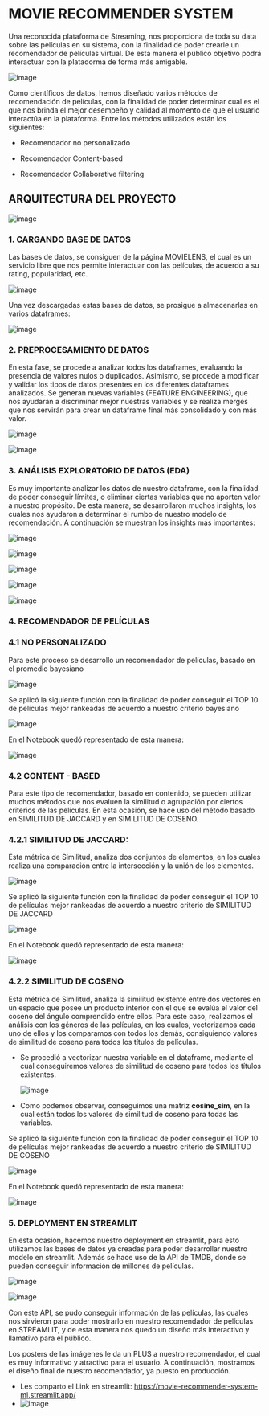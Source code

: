 # MOVIE RECOMMENDER SYSTEM

Una reconocida plataforma de Streaming, nos proporciona de toda su data sobre las películas en su sistema, con la finalidad de poder crearle un recomendador de películas virtual. De esta manera el público objetivo podrá interactuar con la platadorma de forma más amigable.

![image](https://github.com/user-attachments/assets/ad2c1308-59bc-487f-9438-11303ad0db75)

Como científicos de datos, hemos diseñado varios métodos de recomendación de películas, con la finalidad de poder determinar cual es el que nos brinda el mejor desempeño y calidad al momento de que el usuario interactúa en la plataforma. Entre los métodos utilizados están los siguientes:

 * Recomendador no personalizado

 * Recomendador Content-based

 * Recomendador Collaborative filtering

## ARQUITECTURA DEL PROYECTO

![image](https://github.com/user-attachments/assets/82c51f87-6ed6-4b0e-8197-cd1bdbb05a88)

### 1. CARGANDO BASE DE DATOS

Las bases de datos, se consiguen de la página MOVIELENS, el cual es un servicio libre que nos permite interactuar con las películas, de acuerdo a su rating, popularidad, etc.

![image](https://github.com/user-attachments/assets/3b4544b1-7f89-478b-9629-f058af46f1e4)

Una vez descargadas estas bases de datos, se prosigue a almacenarlas en varios dataframes:

![image](https://github.com/user-attachments/assets/6c63dc08-ee5a-4230-a04b-6be25678ca1f)

### 2. PREPROCESAMIENTO DE DATOS

En esta fase, se procede a analizar todos los dataframes, evaluando la presencia de valores nulos o duplicados. Asimismo, se procede a modificar y validar los tipos de datos presentes en los diferentes dataframes analizados. Se generan nuevas variables (FEATURE ENGINEERING), que nos ayudarán a discriminar mejor nuestras variables y se realiza merges que nos servirán para crear un dataframe final más consolidado y con más valor.

![image](https://github.com/user-attachments/assets/7de5ef92-820b-4784-87d0-1bb653d0441d)

![image](https://github.com/user-attachments/assets/33f70be9-9966-4df1-a0a1-93e0737e4f51)

### 3. ANÁLISIS EXPLORATORIO DE DATOS (EDA)

Es muy importante analizar los datos de nuestro dataframe, con la finalidad de poder conseguir límites, o eliminar ciertas variables que no aporten valor a nuestro propósito. De esta manera, se desarrollaron muchos insights, los cuales nos ayudaron a determinar el rumbo de nuestro modelo de recomendación. A continuación se muestran los insights más importantes:

![image](https://github.com/user-attachments/assets/a421d9a6-e060-41da-ac6c-778da1338ac1)

![image](https://github.com/user-attachments/assets/14b021fe-5dea-4c59-b02a-f945e1bac67f)

![image](https://github.com/user-attachments/assets/c6004b62-1caa-42ac-9a2e-06f224f646b3)

![image](https://github.com/user-attachments/assets/5d6934de-0ea4-41f1-ac85-e19f5277f7f0)

![image](https://github.com/user-attachments/assets/ada10bbc-f6df-4807-b6c0-506a4a6c54cf)

### 4. RECOMENDADOR DE PELÍCULAS

###   4.1 NO PERSONALIZADO

Para este proceso se desarrollo un recomendador de películas, basado en el promedio bayesiano

![image](https://github.com/user-attachments/assets/9a34c91f-2f7d-4024-b4f5-da4d53a3e454)

Se aplicó la siguiente función con la finalidad de poder conseguir el TOP 10 de películas mejor rankeadas de acuerdo a nuestro criterio bayesiano

![image](https://github.com/user-attachments/assets/e2491222-633b-4eb9-a9ff-658c5efeb02f)

En el Notebook quedó representado de esta manera:

![image](https://github.com/user-attachments/assets/20ce1e75-4b09-484c-851d-1fc8c3cff848)

###   4.2 CONTENT - BASED

Para este tipo de recomendador, basado en contenido, se pueden utilizar muchos métodos que nos evaluen la similitud o agrupación por ciertos criterios de las películas. En esta ocasión, se hace uso del método basado en SIMILITUD DE JACCARD y en SIMILITUD DE COSENO.

###     4.2.1 SIMILITUD DE JACCARD:

Esta métrica de Similitud, analiza dos conjuntos de elementos, en los cuales realiza una comparación entre la intersección y la unión de los elementos.


![image](https://github.com/user-attachments/assets/276de59d-1ac5-4558-94dd-8a9d7eb8f4ac)


Se aplicó la siguiente función con la finalidad de poder conseguir el TOP 10 de películas mejor rankeadas de acuerdo a nuestro criterio de SIMILITUD DE JACCARD

![image](https://github.com/user-attachments/assets/6118635e-57cf-4226-b4c1-79036a5e8347)


En el Notebook quedó representado de esta manera:

![image](https://github.com/user-attachments/assets/f2c0ea52-d52d-49b1-9037-cd3b7861a1b6)


###     4.2.2 SIMILITUD DE COSENO

Esta métrica de Similitud, analiza la similitud existente entre dos vectores en un espacio que posee un producto interior con el que se evalúa el valor del coseno del ángulo comprendido entre ellos. Para este caso, realizamos el análisis con los géneros de las películas, en los cuales, vectorizamos cada uno de ellos y los comparamos con todos los demás, consiguiendo valores de similitud de coseno para todos los títulos de películas.

* Se procedió a vectorizar nuestra variable en el dataframe, mediante el cual conseguiremos valores de similitud de coseno para todos los títulos existentes.
  
  ![image](https://github.com/user-attachments/assets/b07811c1-1505-48af-8337-4029d5d18c56)

* Como podemos observar, conseguimos una matriz **cosine_sim**, en la cual están todos los valores de similitud de coseno para todas las variables.

Se aplicó la siguiente función con la finalidad de poder conseguir el TOP 10 de películas mejor rankeadas de acuerdo a nuestro criterio de SIMILITUD DE COSENO

![image](https://github.com/user-attachments/assets/e09f3dfc-7f8c-42e3-a274-f632ecff6212)

En el Notebook quedó representado de esta manera:

![image](https://github.com/user-attachments/assets/7aea50c4-2c6e-4a5c-884e-ecafe7cafb27)

### 5. DEPLOYMENT EN STREAMLIT

En esta ocasión, hacemos nuestro deployment en streamlit, para esto utilizamos las bases de datos ya creadas para poder desarrollar nuestro modelo en streamlit. Además se hace uso de la API de TMDB, donde se pueden conseguir información de millones de películas.

![image](https://github.com/user-attachments/assets/79e31aae-b9f0-437b-ad29-ba03cffa130c)

![image](https://github.com/user-attachments/assets/1e2f558b-119b-4e4a-a361-d213ea3e0b2c)

Con este API, se pudo conseguir información de las películas, las cuales nos sirvieron para poder mostrarlo en nuestro recomendador de películas en STREAMLIT, y de esta manera nos quedo un diseño más interactivo y llamativo para el público.

Los posters de las imágenes le da un PLUS a nuestro recomendador, el cual es muy informativo y atractivo para el usuario. A continuación, mostramos el diseño final de nuestro recomendador, ya puesto en producción.

* Les comparto el Link en streamlit: https://movie-recommender-system-ml.streamlit.app/
* ![image](https://github.com/user-attachments/assets/e53884e1-c806-4de9-ac13-16e1fca2a144)




























